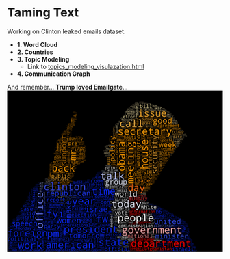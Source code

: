 # Taming Text

Working on Clinton leaked emails dataset.

* **1. Word Cloud**
* **2. Countries**
* **3. Topic Modeling**
  * Link to [topics_modeling_visulazation.html](http://htmlpreview.github.io/?https://github.com/jmuth/ADA_homeworks/blob/master/05%20-%20Taming%20Text/topic_vis_browser.html)
* **4. Communication Graph**

And remember... **Trump loved Emailgate**... 
![trump<3clinton](trump<3clinton.png)
